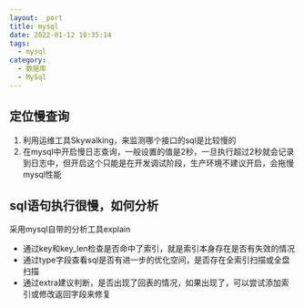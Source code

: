 ```yaml
---
layout: _port
title: mysql
date: 2022-01-12 10:35:14
tags:
  - mysql
category: 
  - 数据库
  - MySql
---
```

## 定位慢查询
1. 利用运维工具Skywalking，来监测哪个接口的sql是比较慢的
2. 在mysql中开启慢日志查询，一般设置的值是2秒，一旦执行超过2秒就会记录到日志中，但开启这个只能是在开发调试阶段，生产环境不建议开启，会拖慢mysql性能

## sql语句执行很慢，如何分析
采用mysql自带的分析工具explain
- 通过key和key_len检查是否命中了索引，就是索引本身存在是否有失效的情况
- 通过type字段查看sql是否有进一步的优化空间，是否存在全索引扫描或全盘扫描
- 通过extra建议判断，是否出现了回表的情况，如果出现了，可以尝试添加索引或修改返回字段来修复

